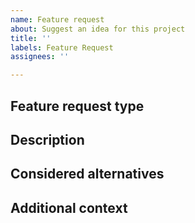 ```yaml
---
name: Feature request
about: Suggest an idea for this project
title: ''
labels: Feature Request
assignees: ''

---
```


<!--
  - Use this issue template to request a feature in the deCONZ REST-API.
  - If you want to request a feature for the Phoscon App, please head over to: https://github.com/dresden-elektronik/phoscon-app-beta
  - If you're unsure if the request fits into this issue tracker, please ask for advise in our Discord chat: https://discord.gg/QFhTxqN
-->

## Feature request type
<!--
  Please provide a short description of the feature request.
  Examples:
  - Extend the REST-API with new API endpoints, attributes or capabilities.
  - Extend the Websocket interface with new messages.
  - Improve or refactor REST-API internal handling of xyz.
  - Is your feature request related to a problem but?
    Tell us what the problem is. Ex. I'm always frustrated when [...]
    Note: If the problem describes a bug please use the "Bug report" issue template instead of this one.
-->

## Description
<!--
  Please describe the feature in more detail.
  - How it should work, e.g. provide an examples of a request/response, extensions to the REST-API interface, etc.
  - If applicable describe which benefits will API clients gain.
-->

## Considered alternatives
<!--
  A clear and concise description of any alternative solutions or features you've considered.
-->

## Additional context
<!--
  Add any other context or screenshots about the feature request here.
-->

